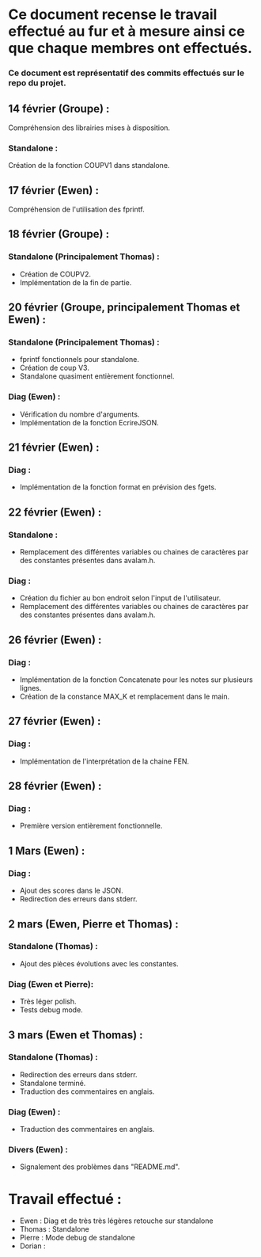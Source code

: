 # Ce document recense le travail effectué au fur et à mesure ainsi ce que chaque membres ont effectués.
### Ce document est représentatif des commits effectués sur le repo du projet.

## 14 février (Groupe) : 
Compréhension des librairies mises à disposition.
### Standalone :
Création de la fonction COUPV1 dans standalone.

## 17 février (Ewen) : 
Compréhension de l'utilisation des fprintf.

## 18 février (Groupe) :
### Standalone (Principalement Thomas) :
- Création de COUPV2.
- Implémentation de la fin de partie.

## 20 février (Groupe, principalement Thomas et Ewen) : 
### Standalone (Principalement Thomas) :
- fprintf fonctionnels pour standalone. 
- Création de coup V3.
- Standalone quasiment entièrement fonctionnel.

### Diag (Ewen) :
- Vérification du nombre d'arguments.
- Implémentation de la fonction EcrireJSON.

## 21 février (Ewen) :
### Diag :
- Implémentation de la fonction format en prévision des fgets.

## 22 février (Ewen) :
### Standalone :
- Remplacement des différentes variables ou chaines de caractères par des constantes présentes dans avalam.h.

### Diag :
- Création du fichier au bon endroit selon l'input de l'utilisateur.
- Remplacement des différentes variables ou chaines de caractères par des constantes présentes dans avalam.h.

## 26 février (Ewen) :
### Diag :
- Implémentation de la fonction Concatenate pour les notes sur plusieurs lignes.
- Création de la constance MAX_K et remplacement dans le main.

## 27 février (Ewen) :
### Diag :
-  Implémentation de l'interprétation de la chaine FEN.

## 28 février (Ewen) :
### Diag :
- Première version entièrement fonctionnelle.

## 1 Mars (Ewen) :
### Diag :
- Ajout des scores dans le JSON.
- Redirection des erreurs dans stderr.

## 2 mars (Ewen, Pierre et Thomas) :
### Standalone (Thomas) :
- Ajout des pièces évolutions avec les constantes.

### Diag (Ewen et Pierre):
- Très léger polish.
- Tests debug mode.

## 3 mars (Ewen et Thomas) :
### Standalone (Thomas) :
- Redirection des erreurs dans stderr.
- Standalone terminé.
- Traduction des commentaires en anglais.

### Diag (Ewen) :
- Traduction des commentaires en anglais.

### Divers (Ewen) :
- Signalement des problèmes dans "README.md".


# Travail effectué :
- Ewen : Diag et de très très légères retouche sur standalone
- Thomas : Standalone
- Pierre : Mode debug de standalone
- Dorian :